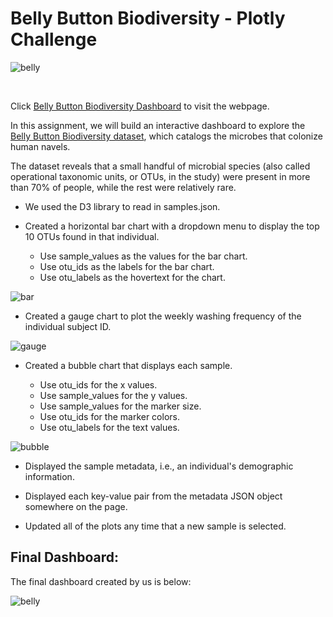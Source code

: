 # Belly Button Biodiversity - Plotly Challenge

![belly](https://github.com/UoT-Bootcamp/Plot.ly-Challenge/blob/master/microbes-sem.jpg)

<br>

Click [Belly Button Biodiversity Dashboard](https://uot-bootcamp.github.io/Belly-Button-Biodiversity/) to visit the webpage. <br>

In this assignment, we will build an interactive dashboard to explore the [Belly Button Biodiversity dataset](https://github.com/UoT-Bootcamp/Plot.ly-Challenge/blob/master/data/samples.json), which catalogs the microbes that colonize human navels.

The dataset reveals that a small handful of microbial species (also called operational taxonomic units, or OTUs, in the study) were present in more than 70% of people, while the rest were relatively rare.


* We used the D3 library to read in samples.json.

* Created a horizontal bar chart with a dropdown menu to display the top 10 OTUs found in that individual.

  * Use sample_values as the values for the bar chart.
  * Use otu_ids as the labels for the bar chart.
  * Use otu_labels as the hovertext for the chart.

![bar](https://github.com/UoT-Bootcamp/Plot.ly-Challenge/blob/master/Screenshots/bar_chart.png)<br/>

* Created a gauge chart to plot the weekly washing frequency of the individual subject ID.

![gauge](https://github.com/UoT-Bootcamp/Plot.ly-Challenge/blob/master/Screenshots/gauge_chart.png)<br/>

* Created a bubble chart that displays each sample.

  * Use otu_ids for the x values.
  * Use sample_values for the y values.
  * Use sample_values for the marker size.
  * Use otu_ids for the marker colors.
  * Use otu_labels for the text values.

![bubble](https://github.com/UoT-Bootcamp/Plot.ly-Challenge/blob/master/Screenshots/bubble_chart.png)<br/>

* Displayed the sample metadata, i.e., an individual's demographic information.

* Displayed each key-value pair from the metadata JSON object somewhere on the page.

* Updated all of the plots any time that a new sample is selected.

## Final Dashboard:

The final dashboard created by us is below:

![belly](https://github.com/UoT-Bootcamp/Plot.ly-Challenge/blob/master/Screenshots/screenshot3.png)<br/>



